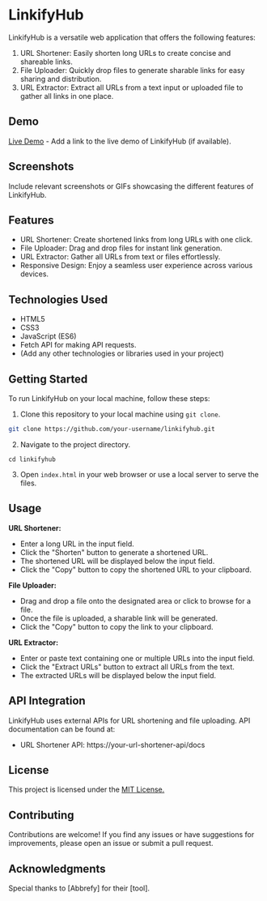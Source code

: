 # LinkifyHub

LinkifyHub is a versatile web application that offers the following features:

1. URL Shortener: Easily shorten long URLs to create concise and shareable links.
2. File Uploader: Quickly drop files to generate sharable links for easy sharing and distribution.
3. URL Extractor: Extract all URLs from a text input or uploaded file to gather all links in one place.

## Demo

[Live Demo](https://your-demo-link.com) - Add a link to the live demo of LinkifyHub (if available).

## Screenshots

Include relevant screenshots or GIFs showcasing the different features of LinkifyHub.

## Features

- URL Shortener: Create shortened links from long URLs with one click.
- File Uploader: Drag and drop files for instant link generation.
- URL Extractor: Gather all URLs from text or files effortlessly.
- Responsive Design: Enjoy a seamless user experience across various devices.

## Technologies Used

- HTML5
- CSS3
- JavaScript (ES6)
- Fetch API for making API requests.
- (Add any other technologies or libraries used in your project)

## Getting Started

To run LinkifyHub on your local machine, follow these steps:

1. Clone this repository to your local machine using `git clone`.

```bash
git clone https://github.com/your-username/linkifyhub.git
```
2. Navigate to the project directory.
```
cd linkifyhub
```
3. Open `index.html` in your web browser or use a local server to serve the files.

## Usage

**URL Shortener:**

- Enter a long URL in the input field.
- Click the "Shorten" button to generate a shortened URL.
- The shortened URL will be displayed below the input field.
- Click the "Copy" button to copy the shortened URL to your clipboard.

**File Uploader:**

- Drag and drop a file onto the designated area or click to browse for a file.
- Once the file is uploaded, a sharable link will be generated.
- Click the "Copy" button to copy the link to your clipboard.

**URL Extractor:**

- Enter or paste text containing one or multiple URLs into the input field.
- Click the "Extract URLs" button to extract all URLs from the text.
- The extracted URLs will be displayed below the input field.

## API Integration

LinkifyHub uses external APIs for URL shortening and file uploading. API documentation can be found at:

- URL Shortener API: https://your-url-shortener-api/docs

## License

This project is licensed under the [MIT License.](https://your-demo-link.com)

## Contributing

Contributions are welcome! If you find any issues or have suggestions for improvements, please open an issue or submit a pull request.

## Acknowledgments

Special thanks to [Abbrefy] for their [tool].